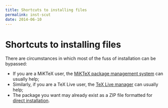 ```yaml
---
title: Shortcuts to installing files
permalink: inst-scut
date: 2014-06-10
---
```

# Shortcuts to installing files




There are circumstances in which most of the fuss of installation can
be bypassed:
  

-  If you are a MiKTeX user, the 
    [MiKTeX package management system](FAQ-inst-miktex*.md)
    can usually help;
-  Similarly, if you are a TeX&nbsp;Live user, the 
    [TeX&nbsp;Live manager](FAQ-inst-texlive.md)
    can usually help;
-  The package you want may already exist as a ZIP file
    formatted for [direct installation](FAQ-inst-tds-zip.md).






